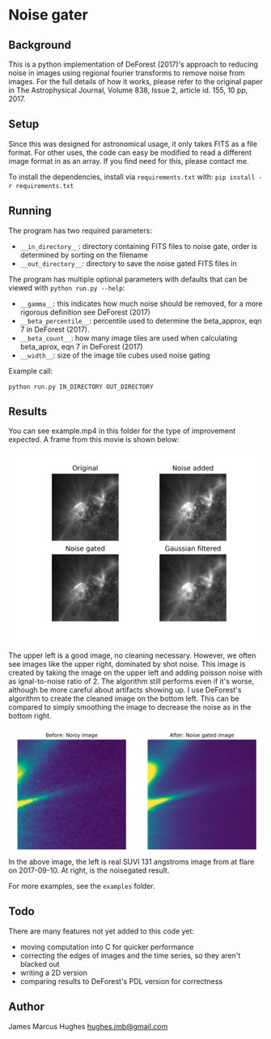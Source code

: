 # Noise gater

## Background
This is a python implementation of DeForest (2017)'s approach to reducing noise in images using regional fourier 
transforms to remove noise from images. For the full details of how it works, please refer to the original paper in 
The Astrophysical Journal, Volume 838, Issue 2, article id. 155, 10 pp, 2017. 

## Setup
Since this was designed for astronomical usage, it only takes FITS as a file format.
For other uses, the code can easy be modified to read a different image format in as an array. 
If you find need for this, please contact me.

To install the dependencies, install via `requirements.txt` with:
`pip install -r requirements.txt`

## Running
The program has two required parameters:
* `__in_directory__`: directory containing FITS files to noise gate, order is determined by sorting on the filename
* `__out_directory__`: directory to save the noise gated FITS files in
  
The program has multiple optional parameters with defaults that can be viewed with `python run.py --help`:
* `__gamma__`: this indicates how much noise should be removed, for a more rigorous definition see DeForest (2017)
* `__beta_percentile__`: percentile used to determine the beta_approx, eqn 7 in DeForest (2017). 
* `__beta_count__`: how many image tiles are used when calculating beta_aprox, eqn 7 in DeForest (2017)
* `__width__`: size of the image tile cubes used noise gating

Example call:
```
python run.py IN_DIRECTORY OUT_DIRECTORY
```

## Results
You can see example.mp4 in this folder for the type of improvement expected. 
A frame from this movie is shown below:

![See examples/example.png](examples/example.png "example result")

The upper left is a good image, no cleaning necessary. However, we often see images like the upper right, 
dominated by shot noise. This image is created by taking the image on the upper left and adding poisson noise with as
ignal-to-noise ratio of 2. The algorithm still performs even if it's worse, although be more careful about artifacts 
showing up. I use DeForest's algorithm to create the cleaned image on the bottom left. This can be compared to simply 
smoothing the image to decrease the noise as in the bottom right. 

![See examples/currentsheet_noisegated.png](examples/currentsheet_noisegated.png "example result")
In the above image, the left is real SUVI 131 angstroms image from at flare on 2017-09-10. 
At right, is the noisegated result. 

For more examples, see the `examples` folder. 


## Todo
There are many features not yet added to this code yet:
* moving computation into C for quicker performance
* correcting the edges of images and the time series, so they aren't blacked out
* writing a 2D version
* comparing results to DeForest's PDL version for correctness

## Author
James Marcus Hughes
hughes.jmb@gmail.com